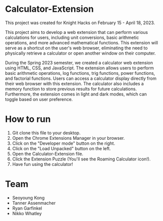 # Calculator-Extension

This project was created for Knight Hacks on February 15 - April 18, 2023.

This project aims to develop a web extension that can perform various calculations for users, including unit conversions, basic arithmetic operations, and more advanced mathematical functions. This extension will serve as a shortcut on the user's web browser, eliminating the need to physically retrieve a calculator or open another window on their computer.

During the Spring 2023 semester, we created a calculator web extension using HTML, CSS, and JavaScript. The extension allows users to perform basic arithmetic operations, log functions, trig functions, power functions, and factorial functions. Users can access a calculator display directly from their web browser with this extension. The calculator also includes a memory function to store previous results for future calculations. Furthermore, the extension comes in light and dark modes, which can toggle based on user preference.

# How to run

1. Git clone this file to your desktop.
2. Open the Chrome Extensions Manager in your browser.
3. Click on the "Developer mode" button on the right.
4. Click on the "Load Unpacked" button on the left.
5. Open the Calculator-Extension file.
6. Click the Extension Puzzle (You'll see the Roaming Calculator icon!).
7. Have fun using the calculator!

# Team

- Seoyoung Kong
- Tanner Assenmacher
- Ryan Garfinkel
- Nikko Whatley

